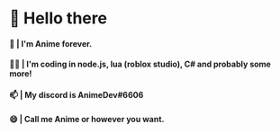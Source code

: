 # 👋 Hello there

#### 👩 | I'm Anime forever.
#### 👩‍💻 | I'm coding in node.js, lua (roblox studio), C# and probably some more!
#### 📫 | My discord is AnimeDev#6606
#### 😄 | Call me Anime or however you want.
